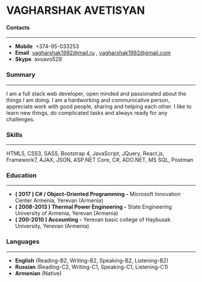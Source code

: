 # VAGHARSHAK AVETISYAN

#### Contacts
***
* **Mobile**  &nbsp;+374-95-033253
* **Email** &nbsp;vagharshak1992@mail.ru , vagharshak1992@gmail.com
* **Skype** &nbsp;avoavo529

### Summary
***
I am a full stack web developer, open minded and passionated about the things I am doing. I am a hardworking and communicative person, appreciate work with good people, sharing and helping each other. I like to learn new things, do complicated tasks and always ready for any challenges.

### Skills
***
HTML5, CSS3, SASS, Bootstrap 4, JavaScript, JQuery, React.js, Framework7, AJAX, JSON, ASP.NET Core, C#, ADO.NET, MS SQL, Postman

### Education
***
* **( 2017 ) C# / Object-Oriented Programming -** Microsoft Innovation Center Armenia, Yerevan (Armenia)
* **( 2008-2013 ) Thermal Power Engineering -** State Engineering University of Armenia, Yerevan (Armenia)
* **( 200-2010 ) Accounting -** Yerevan basic college of Haybusak University, Yerevan (Armenia)

### Languages
***
* **English** (Reading-B2, Writing-B2, Speaking-B2, Listening-B2)
* **Russian** (Reading-C2, Writing-C1, Speaking-C1, Listening-C1)
* **Armenian** (Native) 
